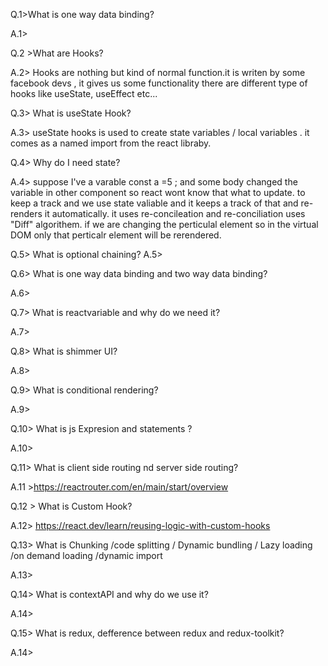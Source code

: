 Q.1>What is one way data binding?

A.1>

Q.2 >What are Hooks?

A.2> Hooks are nothing but kind of normal function.it is writen by some facebook devs , it gives us some functionality there are different type of hooks like useState, useEffect etc...

Q.3> What is useState Hook?

A.3> useState hooks is used to create state variables / local variables . it comes as a named import from the react libraby.


Q.4> Why do I need state?

A.4> suppose I've a varable const a =5 ;
and some body changed the variable in other component so react wont know that what to update. to keep a track and we use state valiable and it keeps a track of that and re-renders it automatically.
it uses re-concileation and re-conciliation uses "Diff" algorithem. if we are changing the perticulal element so in the virtual DOM only that perticalr element will be rerendered.


Q.5> What is optional chaining?
A.5> 


Q.6> What is one way data binding and two way data binding?

A.6> 


Q.7> What is reactvariable and why do we need it?

A.7> 



Q.8> What is shimmer UI?

A.8> 



Q.9> What is conditional rendering?

A.9>  

Q.10> What is js Expresion and statements ?

A.10> 


Q.11> What is client side routing nd server side routing? 
 
 A.11 >https://reactrouter.com/en/main/start/overview 

 Q.12 > What is Custom Hook?

 A.12> https://react.dev/learn/reusing-logic-with-custom-hooks

 Q.13> What is Chunking /code splitting / Dynamic bundling / Lazy loading /on demand loading /dynamic import

 A.13> 

 Q.14> What is contextAPI and why do we use it?

 A.14>

 Q.15> What is redux, defference between redux and redux-toolkit?

 A.14> 
